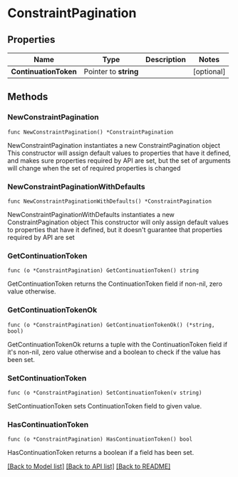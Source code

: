 # ConstraintPagination

## Properties

Name | Type | Description | Notes
------------ | ------------- | ------------- | -------------
**ContinuationToken** | Pointer to **string** |  | [optional] 

## Methods

### NewConstraintPagination

`func NewConstraintPagination() *ConstraintPagination`

NewConstraintPagination instantiates a new ConstraintPagination object
This constructor will assign default values to properties that have it defined,
and makes sure properties required by API are set, but the set of arguments
will change when the set of required properties is changed

### NewConstraintPaginationWithDefaults

`func NewConstraintPaginationWithDefaults() *ConstraintPagination`

NewConstraintPaginationWithDefaults instantiates a new ConstraintPagination object
This constructor will only assign default values to properties that have it defined,
but it doesn't guarantee that properties required by API are set

### GetContinuationToken

`func (o *ConstraintPagination) GetContinuationToken() string`

GetContinuationToken returns the ContinuationToken field if non-nil, zero value otherwise.

### GetContinuationTokenOk

`func (o *ConstraintPagination) GetContinuationTokenOk() (*string, bool)`

GetContinuationTokenOk returns a tuple with the ContinuationToken field if it's non-nil, zero value otherwise
and a boolean to check if the value has been set.

### SetContinuationToken

`func (o *ConstraintPagination) SetContinuationToken(v string)`

SetContinuationToken sets ContinuationToken field to given value.

### HasContinuationToken

`func (o *ConstraintPagination) HasContinuationToken() bool`

HasContinuationToken returns a boolean if a field has been set.


[[Back to Model list]](../README.md#documentation-for-models) [[Back to API list]](../README.md#documentation-for-api-endpoints) [[Back to README]](../README.md)


